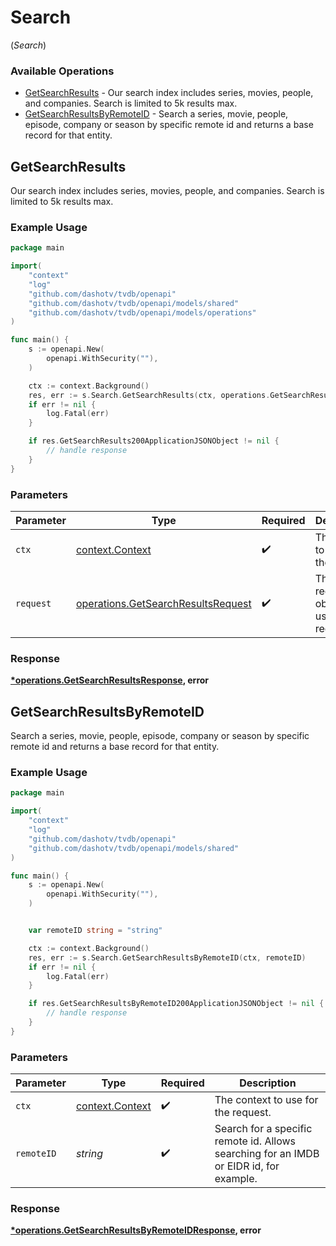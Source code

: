 # Search
(*Search*)

### Available Operations

* [GetSearchResults](#getsearchresults) - Our search index includes series, movies, people, and companies. Search is limited to 5k results max.
* [GetSearchResultsByRemoteID](#getsearchresultsbyremoteid) - Search a series, movie, people, episode, company or season by specific remote id and returns a base record for that entity.

## GetSearchResults

Our search index includes series, movies, people, and companies. Search is limited to 5k results max.

### Example Usage

```go
package main

import(
	"context"
	"log"
	"github.com/dashotv/tvdb/openapi"
	"github.com/dashotv/tvdb/openapi/models/shared"
	"github.com/dashotv/tvdb/openapi/models/operations"
)

func main() {
    s := openapi.New(
        openapi.WithSecurity(""),
    )

    ctx := context.Background()
    res, err := s.Search.GetSearchResults(ctx, operations.GetSearchResultsRequest{})
    if err != nil {
        log.Fatal(err)
    }

    if res.GetSearchResults200ApplicationJSONObject != nil {
        // handle response
    }
}
```

### Parameters

| Parameter                                                                                | Type                                                                                     | Required                                                                                 | Description                                                                              |
| ---------------------------------------------------------------------------------------- | ---------------------------------------------------------------------------------------- | ---------------------------------------------------------------------------------------- | ---------------------------------------------------------------------------------------- |
| `ctx`                                                                                    | [context.Context](https://pkg.go.dev/context#Context)                                    | :heavy_check_mark:                                                                       | The context to use for the request.                                                      |
| `request`                                                                                | [operations.GetSearchResultsRequest](../../models/operations/getsearchresultsrequest.md) | :heavy_check_mark:                                                                       | The request object to use for the request.                                               |


### Response

**[*operations.GetSearchResultsResponse](../../models/operations/getsearchresultsresponse.md), error**


## GetSearchResultsByRemoteID

Search a series, movie, people, episode, company or season by specific remote id and returns a base record for that entity.

### Example Usage

```go
package main

import(
	"context"
	"log"
	"github.com/dashotv/tvdb/openapi"
	"github.com/dashotv/tvdb/openapi/models/shared"
)

func main() {
    s := openapi.New(
        openapi.WithSecurity(""),
    )


    var remoteID string = "string"

    ctx := context.Background()
    res, err := s.Search.GetSearchResultsByRemoteID(ctx, remoteID)
    if err != nil {
        log.Fatal(err)
    }

    if res.GetSearchResultsByRemoteID200ApplicationJSONObject != nil {
        // handle response
    }
}
```

### Parameters

| Parameter                                                                               | Type                                                                                    | Required                                                                                | Description                                                                             |
| --------------------------------------------------------------------------------------- | --------------------------------------------------------------------------------------- | --------------------------------------------------------------------------------------- | --------------------------------------------------------------------------------------- |
| `ctx`                                                                                   | [context.Context](https://pkg.go.dev/context#Context)                                   | :heavy_check_mark:                                                                      | The context to use for the request.                                                     |
| `remoteID`                                                                              | *string*                                                                                | :heavy_check_mark:                                                                      | Search for a specific remote id.  Allows searching for an IMDB or EIDR id, for example. |


### Response

**[*operations.GetSearchResultsByRemoteIDResponse](../../models/operations/getsearchresultsbyremoteidresponse.md), error**

